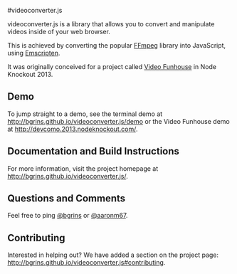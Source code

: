 #videoconverter.js

videoconverter.js is a library that allows you to convert and manipulate videos inside of your web browser.

This is achieved by converting the popular [FFmpeg](http://ffmpeg.org/) library into JavaScript, using [Emscripten](https://github.com/kripken/emscripten).

It was originally conceived for a project called [Video Funhouse](http://nodeknockout.com/teams/devcomo) in Node Knockout 2013.

## Demo

To jump straight to a demo, see the terminal demo at http://bgrins.github.io/videoconverter.js/demo or the Video Funhouse demo at http://devcomo.2013.nodeknockout.com/.

## Documentation and Build Instructions

For more information, visit the project homepage at http://bgrins.github.io/videoconverter.js/.

## Questions and Comments

Feel free to ping [@bgrins](https://github.com/bgrins/bgrins) or [@aaronm67](https://github.com/bgrins/aaronm67).

## Contributing

Interested in helping out?  We have added a section on the project page: http://bgrins.github.io/videoconverter.js#contributing.
